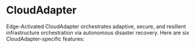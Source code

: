 # CloudAdapter
Edge-Activated CloudAdapter orchestrates adaptive, secure, and resilient infrastructure orchestration via autonomous disaster recovery. Here are six CloudAdapter-specific features:
